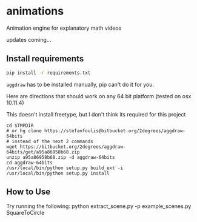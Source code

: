# animations
Animation engine for explanatory math videos

updates coming...

## Install requirements
```sh
pip install -r requirements.txt
```

`aggdraw` has to be installed manually, pip can't do it for you.

Here are directions that should work on any 64 bit platform (tested on osx
10.11.4)

This doesn't install freetype, but I don't think its required for this project

```
cd $TMPDIR
# or hg clone https://stefanfoulis@bitbucket.org/2degrees/aggdraw-64bits
# instead of the next 2 commands
wget https://bitbucket.org/2degrees/aggdraw-64bits/get/a95a86958b68.zip
unzip a95a86958b68.zip -d aggdraw-64bits
cd aggdraw-64bits
/usr/local/bin/python setup.py build_ext -i
/usr/local/bin/python setup.py install
```

## How to Use
Try running the following:
python extract_scene.py -p example_scenes.py SquareToCircle

